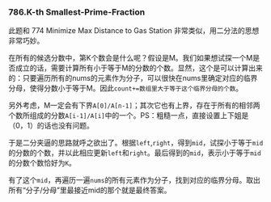 ### 786.K-th Smallest-Prime-Fraction

此题和 774 Minimize Max Distance to Gas Station 非常类似，用二分法的思想非常巧妙。

在所有的候选分数中，第K个数会是什么呢？假设是M。我们如果想试探一个M是否成立的话，需要计算所有小于等于M的分数的个数。显然，这个是可以计算出来的：只要遍历所有的nums的元素作为分子，可以很快在nums里确定对应的临界分母，使得分数小于等于M。因此```count+=数组里大于等于这个临界分母的个数```。

另外考虑，M一定会有下界```A[0]/A[n-1]```；其次它也有上界，存在于所有的相邻两个数所组成的分数```A[i-1]/A[i]```中的一个。PS：粗糙一点，直接设置上下姐是（0，1）的话也没有问题。

于是二分夹逼的思路就呼之欲出了。根据```left```,```right```，得到```mid```，试探小于等于```mid```的分数的个数，并以此相应更新```left```和```right```。最后得到的```mid```，表示小于等于```mid```的分数个数恰好为```K```。

有了这个```mid```，再遍历一遍```nums```的所有元素作为分子，找到对应的临界分母。取出所有“分子/分母”里最接近mid的那个就是最终答案。
